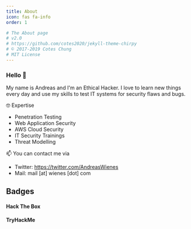 ```yaml
---
title: About
icon: fas fa-info
order: 1

# The About page
# v2.0
# https://github.com/cotes2020/jekyll-theme-chirpy
# © 2017-2019 Cotes Chung
# MIT License
---
```



### Hello 👋

My name is Andreas and I'm an Ethical Hacker. I love to learn new things every day and use my skills to test IT systems for security flaws and bugs. 

🤓 Expertise
- Penetration Testing
- Web Application Security
- AWS Cloud Security
- IT Security Trainings
- Threat Modelling

📫 You can contact me via
- Twitter: <https://twitter.com/AndreasWienes>
- Mail: mail \[at\] wienes \[dot\] com

## Badges
#### Hack The Box
<script src="https://www.hackthebox.eu/badge/205798"></script>

#### TryHackMe
<script src="https://tryhackme.com/badge/313718"></script>